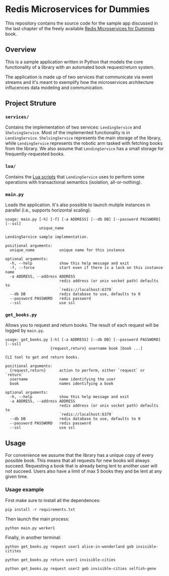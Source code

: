 # Redis Microservices for Dummies
This repository contains the source code for the sample app discussed 
in the last chapter of the freely available [Redis Microservices for Dummies](https://redislabs.com/docs/redis-microservices-for-dummies/) book.

## Overview
This is a sample application written in Python that models the core 
functionality of a library with an automated book request/return system.

The application is made up of two services that communicate via event streams and
it's meant to exemplify how the microservices architecture influcences data modeling
and communication. 

## Project Struture

### `services/`
Contains the implementation of two services: `LendingService` and `ShelvingService`.
Most of the implemented functionality is in `LendingService`. 
`ShelvingService` represents the main storage of the library, while `LendingService` 
represents the robotic arm tasked with fetching books from the library. We also assume
that `LendingService` has a small storage for frequently-requested books.


### `lua/`
Contains the [Lua scripts](https://redis.io/commands/eval) that `LendingService` 
uses to perform some operations with transactional semantics (isolation, all-or-nothing).

### `main.py`
Loads the application. It's also possible to launch mutiple instances in parallel (i.e., supports horizontal scaling).
```
usage: main.py [-h] [-f] [-a ADDRESS] [--db DB] [--password PASSWORD] [--ssl]
               unique_name

LendingService sample implementation.

positional arguments:
  unique_name           unique name for this instance

optional arguments:
  -h, --help            show this help message and exit
  -f, --force           start even if there is a lock on this instance name
  -a ADDRESS, --address ADDRESS
                        redis address (or unix socket path) defaults to
                        `redis://localhost:6379`
  --db DB               redis database to use, defaults to 0
  --password PASSWORD   redis password
  --ssl                 use ssl
  ```

### `get_books.py`
Allows you to request and return books. The result of each request will be logged by `main.py`.
```
usage: get_books.py [-h] [-a ADDRESS] [--db DB] [--password PASSWORD] [--ssl]
                    {request,return} username book [book ...]

CLI tool to get and return books.

positional arguments:
  {request,return}      action to perform, either `request` or `return`
  username              name identifying the user
  book                  names identifying a book

optional arguments:
  -h, --help            show this help message and exit
  -a ADDRESS, --address ADDRESS
                        redis address (or unix socket path) defaults to
                        `redis://localhost:6379`
  --db DB               redis database to use, defaults to 0
  --password PASSWORD   redis password
  --ssl                 use ssl
  ```

## Usage
For convenience we assume that the library has a unique copy of every possible book. 
This means that all requests for new books will always succeed.
Requesting a book that is already being lent to another user will not succeed.
Users also have a limit of max 5 books they and be lent at any given time.


### Usage example

First make sure to install all the dependences:

`pip install -r requirements.txt`

Then launch the main process:

`python main.py worker1`

Finally, in another terminal:

`python get_books.py request user1 alice-in-wonderland geb invisible-citites`

`python get_books.py return user1 invisible-cities`

`python get_books.py request user2 geb invisible-cities selfish-gene`




